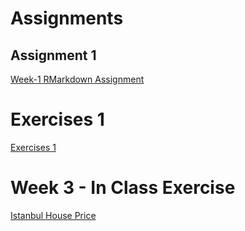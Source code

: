 # Assignments

## Assignment 1

[Week-1 RMarkdown Assignment](RMarkdown_HW-1.html)

# Exercises 1

[Exercises 1](Exercises_1.html)

# Week 3 - In Class Exercise 

[Istanbul House Price](In_Class_Ex_Istanbul_House_Price.html)
